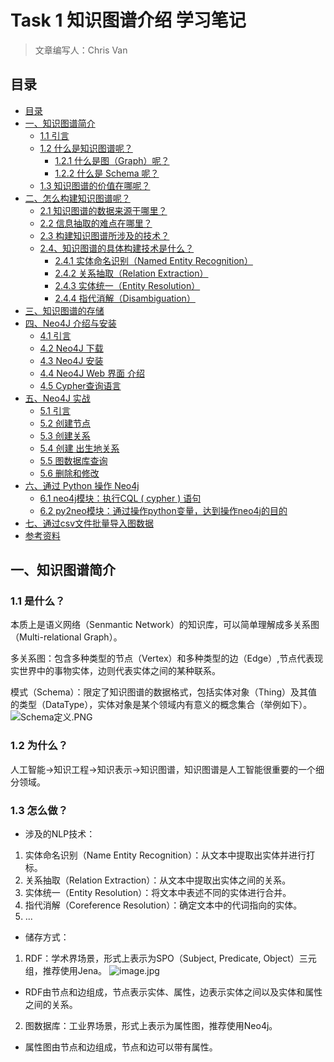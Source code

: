# Task 1 知识图谱介绍 学习笔记

> 文章编写人：Chris Van<br/>

## 目录

- [目录](#目录)
- [一、知识图谱简介](#一知识图谱简介)
  - [1.1 引言](#11-引言)
  - [1.2 什么是知识图谱呢？](#12-什么是知识图谱呢)
    - [1.2.1 什么是图（Graph）呢？](#121-什么是图graph呢)
    - [1.2.2 什么是 Schema 呢？](#122-什么是-schema-呢)
  - [1.3 知识图谱的价值在哪呢？](#13-知识图谱的价值在哪呢)
- [二、怎么构建知识图谱呢？](#二怎么构建知识图谱呢)
  - [2.1 知识图谱的数据来源于哪里？](#21-知识图谱的数据来源于哪里)
  - [2.2 信息抽取的难点在哪里？](#22-信息抽取的难点在哪里)
  - [2.3 构建知识图谱所涉及的技术？](#23-构建知识图谱所涉及的技术)
  - [2.4、知识图谱的具体构建技术是什么？](#24知识图谱的具体构建技术是什么)
    - [2.4.1 实体命名识别（Named Entity Recognition）](#241-实体命名识别named-entity-recognition)
    - [2.4.2 关系抽取（Relation Extraction）](#242-关系抽取relation-extraction)
    - [2.4.3 实体统一（Entity Resolution）](#243-实体统一entity-resolution)
    - [2.4.4 指代消解（Disambiguation）](#244-指代消解disambiguation)
- [三、知识图谱的存储](#三知识图谱的存储)
- [四、Neo4J 介绍与安装](#四neo4j-介绍与安装)
  - [4.1 引言](#41-引言)
  - [4.2 Neo4J 下载](#42-neo4j-下载)
  - [4.3 Neo4J 安装](#43-neo4j-安装)
  - [4.4 Neo4J Web 界面 介绍](#44-neo4j-web-界面-介绍)
  - [4.5 Cypher查询语言](#45-cypher查询语言)
- [五、Neo4J 实战](#五neo4j-实战)
  - [5.1 引言](#51-引言)
  - [5.2 创建节点](#52-创建节点)
  - [5.3 创建关系](#53-创建关系)
  - [5.4 创建 出生地关系](#54-创建-出生地关系)
  - [5.5 图数据库查询](#55-图数据库查询)
  - [5.6 删除和修改](#56-删除和修改)
- [六、通过 Python 操作 Neo4j](#六通过-python-操作-neo4j)
  - [6.1 neo4j模块：执行CQL ( cypher ) 语句](#61-neo4j模块执行cql--cypher--语句)
  - [6.2 py2neo模块：通过操作python变量，达到操作neo4j的目的](#62-py2neo模块通过操作python变量达到操作neo4j的目的)
- [七、通过csv文件批量导入图数据](#七通过csv文件批量导入图数据)
- [参考资料](#参考资料)


## 一、知识图谱简介

### 1.1 是什么？

本质上是语义网络（Senmantic Network）的知识库，可以简单理解成多关系图（Multi-relational Graph）。

多关系图：包含多种类型的节点（Vertex）和多种类型的边（Edge）,节点代表现实世界中的事物实体，边则代表实体之间的某种联系。

模式（Schema）：限定了知识图谱的数据格式，包括实体对象（Thing）及其值的类型（DataType），实体对象是某个领域内有意义的概念集合（举例如下）。
![Schema定义.PNG](https://i.loli.net/2020/12/06/zxMLupBIewb2jFR.png)

### 1.2 为什么？

人工智能->知识工程->知识表示->知识图谱，知识图谱是人工智能很重要的一个细分领域。

### 1.3 怎么做？

- 涉及的NLP技术：
 
1. 实体命名识别（Name Entity Recognition）：从文本中提取出实体并进行打标。
2. 关系抽取（Relation Extraction）：从文本中提取出实体之间的关系。
3. 实体统一（Entity Resolution）：将文本中表述不同的实体进行合并。
4. 指代消解（Coreference Resolution）：确定文本中的代词指向的实体。
5. ...

- 储存方式：

1. RDF：学术界场景，形式上表示为SPO（Subject, Predicate, Object）三元组，推荐使用Jena。
![image.jpg](https://pic2.zhimg.com/v2-e3478e02c36ead3875e598b0668830fd_r.jpg)
  -  RDF由节点和边组成，节点表示实体、属性，边表示实体之间以及实体和属性之间的关系。

2. 图数据库：工业界场景，形式上表示为属性图，推荐使用Neo4j。
  - 属性图由节点和边组成，节点和边可以带有属性。












